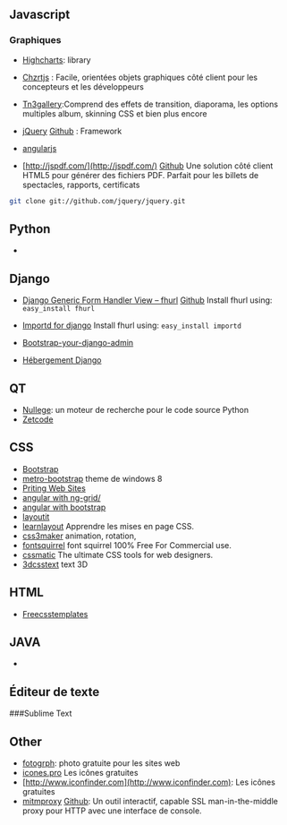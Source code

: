 Javascript
----------

### Graphiques
* [Highcharts](http://www.highcharts.com/): library

* [Chzrtjs](http://www.chartjs.org/) : Facile, orientées objets graphiques côté client pour les concepteurs et les développeurs

* [Tn3gallery](http://www.tn3gallery.com/):Comprend des effets de transition, diaporama, les options multiples album, skinning CSS et bien plus encore

* [jQuery](http://jqueryui.com/) [Github](https://github.com/jquery/jquery) : Framework
* [angularjs](http://angularjs.org/#mongolab-js)
* [http://jspdf.com/](http://jspdf.com/) [Github](https://github.com/MrRio/jsPDF) Une solution côté client HTML5 pour générer des fichiers PDF. Parfait pour les billets de spectacles, rapports, certificats

```bash
git clone git://github.com/jquery/jquery.git
```

Python
------

*

Django
------

* [Django Generic Form Handler View – fhurl](http://pythonhosted.org/fhurl/) [Github](http://github.com/amitu/fhurl/)
    Install fhurl using:  ```easy_install fhurl```

* [Importd for django](http://pythonhosted.org/importd/)
    Install fhurl using:  ```easy_install importd
                            ```
* [Bootstrap-your-django-admin](http://www.codingnot.es/bootstrap-your-django-admin-in-3-minutes)

* [Hébergement Django](http://hosting.djangofoo.com/)

QT
--

* [Nullege](http://nullege.com/): un moteur de recherche pour le code source Python
* [Zetcode](http://zetcode.com/)

CSS
---

* [Bootstrap](http://twitter.github.com/bootstrap/)
* [metro-bootstrap](http://talkslab.github.com/metro-bootstrap/index.html) theme de windows 8
* [Priting Web Sites](http://drublic.de/blog/printing-the-web/)
* [angular with ng-grid/](http://angular-ui.github.io/ng-grid/)
* [angular with bootstrap](http://angular-ui.github.io/bootstrap/)
* [layoutit](http://www.layoutit.com) 
* [learnlayout](http://fr.learnlayout.com/toc.html) Apprendre les mises en page CSS.
* [css3maker](http://www.css3maker.com/) animation, rotation, 
* [fontsquirrel](http://www.fontsquirrel.com/) font squirrel 100% Free For Commercial use.
* [cssmatic](http://www.cssmatic.com/) The ultimate CSS tools for web designers.
* [3dcsstext](http://www.3dcsstext.com/)  text 3D 

HTML
----

* [Freecsstemplates](http://www.freecsstemplates.org/)

JAVA
----

*


Éditeur de texte
--------
###Sublime Text

Other
-----
* [fotogrph](http://fotogrph.com): photo gratuite pour les sites web
* [icones.pro](http://icones.pro) Les icônes gratuites
* [http://www.iconfinder.com](http://www.iconfinder.com): Les icônes gratuites
* [mitmproxy](http://mitmproxy.org/) [Github](github.com/cortesi/mitmproxy):  Un outil interactif, capable SSL man-in-the-middle proxy pour HTTP avec une interface de console.
